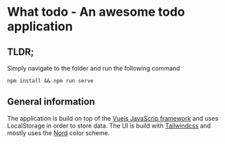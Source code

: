 # What todo - An awesome todo application

## TLDR;

Simply navigate to the folder and run the following command

```
npm install && npm run serve
```

## General information

The application is build on top of the [Vuejs JavaScrip framework](https://vuejs.org) and uses
LocalStorage in order to store data. The UI is build with [Tailwindcss](https://tailwindcss.com) and
mostly uses the [Nord](https://www.nordtheme.com/) color scheme.
